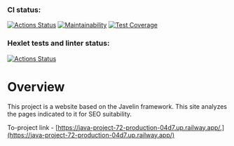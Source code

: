 ### CI status:
[![Actions Status](https://github.com/MarkDementev/java-project-72/workflows/Java%20CI/badge.svg)](https://github.com/MarkDementev/java-project-72/actions)
[![Maintainability](https://api.codeclimate.com/v1/badges/d68eab16a4dae3be7b2b/maintainability)](https://codeclimate.com/github/MarkDementev/java-project-72/maintainability)
[![Test Coverage](https://api.codeclimate.com/v1/badges/d68eab16a4dae3be7b2b/test_coverage)](https://codeclimate.com/github/MarkDementev/java-project-72/test_coverage)

### Hexlet tests and linter status:
[![Actions Status](https://github.com/MarkDementev/java-project-72/workflows/hexlet-check/badge.svg)](https://github.com/MarkDementev/java-project-72/actions)

# Overview

This project is a website based on the Javelin framework. This site analyzes the pages indicated to it for SEO suitability.

To-project link - [https://java-project-72-production-04d7.up.railway.app/.](https://java-project-72-production-04d7.up.railway.app/)
